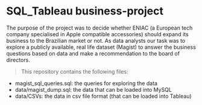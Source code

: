# SQL_Tableau business-project


The purpose of the project was to decide whether ENIAC (a European tech company specialised in Apple compatible accessories) should expand its business to the Brazilian market or not. 
As data analysts our task was to explore a publicly available, real life dataset (Magist) to answer the business questions based on data and make a recommendation to the board of directors. 

> This repository contains the following files:

- magist_sql_queries.sql: the queries for exploring the data
- data/magist_dump.sql: the data that can be loaded into MySQL
- data/CSVs: the data in csv file format (that can be loaded into Tableau)


